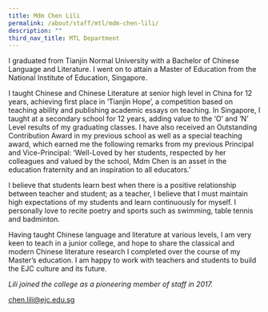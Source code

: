 ```yaml
---
title: Mdm Chen Lili
permalink: /about/staff/mtl/mdm-chen-lili/
description: ""
third_nav_title: MTL Department
---
```



I graduated from Tianjin Normal University with a Bachelor of Chinese Language and Literature. I went on to attain a Master of Education from the National Institute of Education, Singapore.

I taught Chinese and Chinese Literature at senior high level in China for 12 years, achieving first place in ‘Tianjin Hope’, a competition based on teaching ability and publishing academic essays on teaching. In Singapore, I taught at a secondary school for 12 years, adding value to the ‘O’ and ‘N’ Level results of my graduating classes. I have also received an Outstanding Contribution Award in my previous school as well as a special teaching award, which earned me the following remarks from my previous Principal and Vice-Principal: ‘Well-Loved by her students, respected by her colleagues and valued by the school, Mdm Chen is an asset in the education fraternity and an inspiration to all educators.’

I believe that students learn best when there is a positive relationship between teacher and student; as a teacher, I believe that I must maintain high expectations of my students and learn continuously for myself. I personally love to recite poetry and sports such as swimming, table tennis and badminton.

Having taught Chinese language and literature at various levels, I am very keen to teach in a junior college, and hope to share the classical and modern Chinese literature research I completed over the course of my Master’s education. I am happy to work with teachers and students to build the EJC culture and its future.

_Lili joined the college as a pioneering member of staff in 2017._

[chen.lili@ejc.edu.sg](mailto:chen.lili@ejc.edu.sg)
